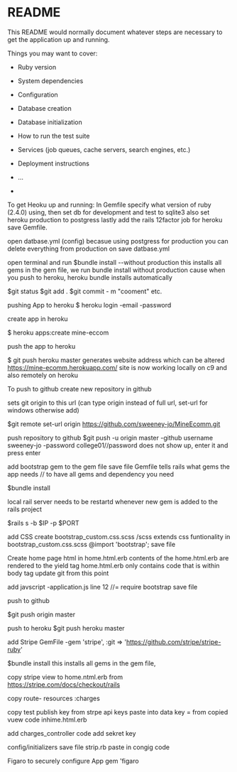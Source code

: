 # README

This README would normally document whatever steps are necessary to get the
application up and running.

Things you may want to cover:

* Ruby version

* System dependencies

* Configuration

* Database creation

* Database initialization

* How to run the test suite

* Services (job queues, cache servers, search engines, etc.)

* Deployment instructions

* ...
* 

To get Heoku up and running:
In Gemfile
specify what version of ruby (2.4.0) using,
then set db for development and test to sqlite3
also set heroku production to postgress
lastly add the rails 12factor job for heroku
save Gemfile.

open datbase.yml (config)
becasue using postgress for production you can delete everything from production on
save datbase.yml


open terminal and run $bundle install --without production
this installs all gems in the gem file,
we run bundle install without production cause when you push to heroku, heroku bundle installs automatically

$git status
$git add .
$git commit - m "cooment"
etc.

pushing App to heroku
$ heroku login
-email
-password

create app in heroku

$ heroku apps:create mine-eccom

push the app to heroku

$ git push heroku master
generates website address which can be altered
https://mine-ecomm.herokuapp.com/ 
site is now working locally on c9 and also remotely on heroku

To push to github
create new repository in github

sets git origin to this url (can type origin instead of full url, set-url for windows otherwise add)

$git remote set-url origin https://github.com/sweeney-jo/MineEcomm.git


push repository to github
$git push -u origin master
-github username sweeney-jo
-password college01//password does not show up, enter it and press enter

add bootstrap gem to the gem file
save file
Gemfile tells rails what gems the app needs // to have all gems and dependency you need

 $bundle install
 
 local rail server needs to be restartd whenever new gem is added to the rails project
 
 $rails s -b $IP -p $PORT
 
 add CSS
 create bootstrap_custom.css.scss  /scss extends css funtionality
 in bootstrap_custom.css.scss 
 @import 'bootstrap';
 save file

Create home page html in home.html.erb
contents of the home.html.erb are rendered to the yield tag
home.html.erb only contains code that is within body tag
update git from this point

add javscript
-application.js
line 12 //= require bootstrap
save file

push to github

$git push origin master

push to heroku 
$git push heroku master 


add Stripe GemFile
-gem 'stripe', :git => 'https://github.com/stripe/stripe-ruby'

$bundle install
this installs all gems in the gem file,

copy stripe view to home.ntml.erb from https://stripe.com/docs/checkout/rails

copy route- resources :charges

copy test publish key from strpe api keys 
paste into data key = from copied vuew code inhime.html.erb

add charges_controller code
add sekret key

config/initializers save file strip.rb 
paste in congig code

 Figaro to securely configure App
 gem 'figaro